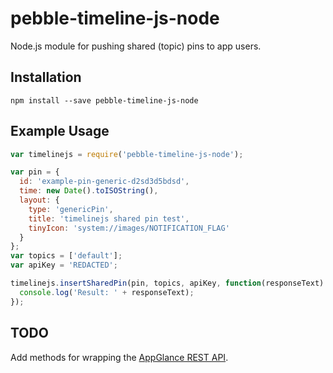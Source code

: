 # pebble-timeline-js-node

Node.js module for pushing shared (topic) pins to app users.

## Installation

`npm install --save pebble-timeline-js-node`


## Example Usage

```js
var timelinejs = require('pebble-timeline-js-node');

var pin = {
  id: 'example-pin-generic-d2sd3d5bdsd',
  time: new Date().toISOString(),
  layout: {
    type: 'genericPin',
    title: 'timelinejs shared pin test',
    tinyIcon: 'system://images/NOTIFICATION_FLAG'
  }
};
var topics = ['default'];
var apiKey = 'REDACTED';

timelinejs.insertSharedPin(pin, topics, apiKey, function(responseText) {
  console.log('Result: ' + responseText);
});

```

## TODO

Add methods for wrapping the
[AppGlance REST API](https://developer.pebble.com/guides/user-interfaces/appglance-rest).

